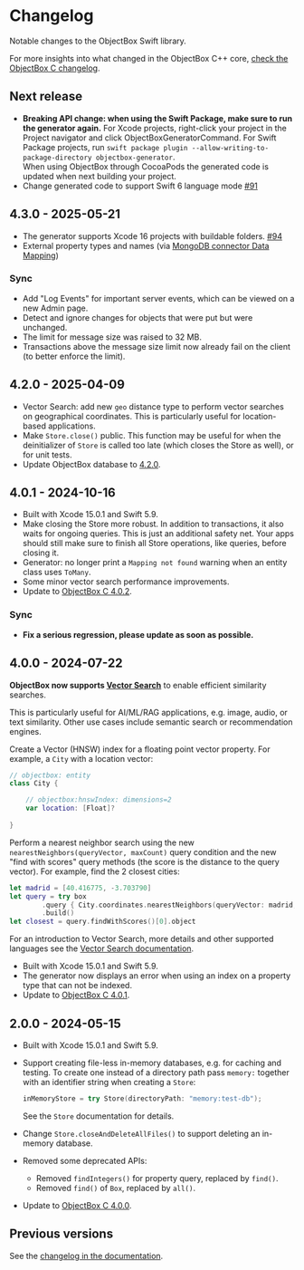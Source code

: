 # Changelog

Notable changes to the ObjectBox Swift library.

For more insights into what changed in the ObjectBox C++ core, [check the ObjectBox C changelog](https://github.com/objectbox/objectbox-c/blob/main/CHANGELOG.md).

## Next release

- **Breaking API change: when using the Swift Package, make sure to run the generator again.**
  For Xcode projects, right-click your project in the Project navigator and click ObjectBoxGeneratorCommand.
  For Swift Package projects, run `swift package plugin --allow-writing-to-package-directory objectbox-generator`.  
  When using ObjectBox through CocoaPods the generated code is updated when next building your project.
- Change generated code to support Swift 6 language mode [#91](https://github.com/objectbox/objectbox-swift/issues/91)

## 4.3.0 - 2025-05-21

- The generator supports Xcode 16 projects with buildable folders. [#94](https://github.com/objectbox/objectbox-swift/issues/94)
- External property types and names (via [MongoDB connector Data Mapping](https://sync.objectbox.io/mongodb-sync-connector/mongodb-data-mapping))

### Sync

- Add "Log Events" for important server events, which can be viewed on a new Admin page.
- Detect and ignore changes for objects that were put but were unchanged.
- The limit for message size was raised to 32 MB.
- Transactions above the message size limit now already fail on the client (to better enforce the limit).

## 4.2.0 - 2025-04-09

- Vector Search: add new `geo` distance type to perform vector searches on geographical coordinates.
  This is particularly useful for location-based applications.
- Make `Store.close()` public. This function may be useful for when the deinitializer of `Store` is called too late
  (which closes the Store as well), or for unit tests.
- Update ObjectBox database to [4.2.0](https://github.com/objectbox/objectbox-c/releases/tag/v4.2.0).

## 4.0.1 - 2024-10-16

- Built with Xcode 15.0.1 and Swift 5.9.
- Make closing the Store more robust. In addition to transactions, it also waits for ongoing queries. This is just an
  additional safety net. Your apps should still make sure to finish all Store operations, like queries, before closing it.
- Generator: no longer print a `Mapping not found` warning when an entity class uses `ToMany`.
- Some minor vector search performance improvements.
- Update to [ObjectBox C 4.0.2](https://github.com/objectbox/objectbox-c/releases/tag/v4.0.2).

### Sync

- **Fix a serious regression, please update as soon as possible.**

## 4.0.0 - 2024-07-22

**ObjectBox now supports [Vector Search](https://docs.objectbox.io/ann-vector-search)** to enable efficient similarity searches.

This is particularly useful for AI/ML/RAG applications, e.g. image, audio, or text similarity. Other use cases include semantic search or recommendation engines.

Create a Vector (HNSW) index for a floating point vector property. For example, a `City` with a location vector:

```swift
// objectbox: entity
class City {

    // objectbox:hnswIndex: dimensions=2
    var location: [Float]?
    
}
```

Perform a nearest neighbor search using the new `nearestNeighbors(queryVector, maxCount)` query condition and the new "find with scores" query methods (the score is the distance to the query vector). For example, find the 2 closest cities:

```swift
let madrid = [40.416775, -3.703790]
let query = try box
        .query { City.coordinates.nearestNeighbors(queryVector: madrid, maxCount: 2) }
        .build()
let closest = query.findWithScores()[0].object
```

For an introduction to Vector Search, more details and other supported languages see the [Vector Search documentation](https://docs.objectbox.io/ann-vector-search).

- Built with Xcode 15.0.1 and Swift 5.9.
- The generator now displays an error when using an index on a property type that can not be indexed.
- Update to [ObjectBox C 4.0.1](https://github.com/objectbox/objectbox-c/releases/tag/v4.0.1).

## 2.0.0 - 2024-05-15

- Built with Xcode 15.0.1 and Swift 5.9.
- Support creating file-less in-memory databases, e.g. for caching and testing. To create one instead of a directory path pass `memory:` together with an identifier string when creating a `Store`:

  ```swift
  inMemoryStore = try Store(directoryPath: "memory:test-db");
  ```

  See the `Store` documentation for details.
- Change `Store.closeAndDeleteAllFiles()` to support deleting an in-memory database.
- Removed some deprecated APIs:
  - Removed `findIntegers()` for property query, replaced by `find()`.
  - Removed `find()` of `Box`, replaced by `all()`.
- Update to [ObjectBox C 4.0.0](https://github.com/objectbox/objectbox-c/releases/tag/v4.0.0).

## Previous versions

See the [changelog in the documentation](https://swift.objectbox.io/).

